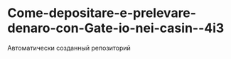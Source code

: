 # Come-depositare-e-prelevare-denaro-con-Gate-io-nei-casin--4i3
Автоматически созданный репозиторий

